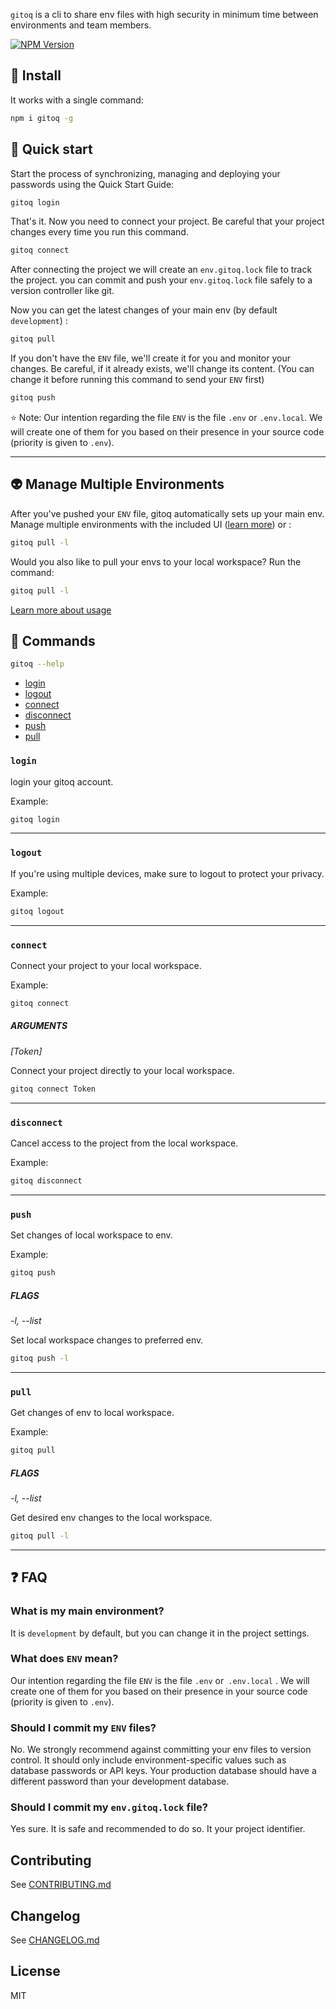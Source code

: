 `gitoq` is a cli to share env files with high security in minimum time between environments and team members.

[![NPM Version](https://img.shields.io/npm/v/gitoq.svg?style=flat-square)](https://npmjs.org/package/gitoq)

## 🌱 Install

It works with a single command:

```sh
npm i gitoq -g
```

## 🚀 Quick start

Start the process of synchronizing, managing and deploying your passwords using the Quick Start Guide:

```sh
gitoq login
```

That's it. Now you need to connect your project. Be careful that your project changes every time you run this command.

```sh
gitoq connect
```

After connecting the project we will create an `env.gitoq.lock` file to track the project. you can
commit and push your `env.gitoq.lock` file safely to a version controller like git.

Now you can get the latest changes of your main env (by default `development`) :

```bash
gitoq pull
```

If you don't have the `ENV` file, we'll create it for you and monitor your changes. Be careful, if it already exists, we'll change its content. (You can change it before running this command to send your `ENV` first)

```sh
gitoq push
```

⭐ Note: Our intention regarding the file `ENV` is the file `.env` or `.env.local`. We will create one of them for you based on their presence in your source code (priority is given to `.env`).

---

## 👽 Manage Multiple Environments

After you've pushed your `ENV` file, gitoq automatically sets up your main env. Manage multiple environments with the included UI ([learn more](https://www.gitoq.com)) or :

```sh
gitoq pull -l
```

Would you also like to pull your envs to your local workspace? Run the command:

```sh
gitoq pull -l
```

<a href="https://www.gitoq.com/docs">Learn more about usage</a>

## 📖 Commands

```sh
gitoq --help
```

- [login](#login)
- [logout](#logout)
- [connect](#connect)
- [disconnect](#disconnect)
- [push](#push)
- [pull](#pull)

### `login`

login your gitoq account.

Example:

```sh
gitoq login
```

---

### `logout`

If you're using multiple devices, make sure to logout to protect your privacy.

Example:

```sh
gitoq logout
```

---

### `connect`

Connect your project to your local workspace.

Example:

```sh
gitoq connect
```

##### ARGUMENTS

_[Token]_

Connect your project directly to your local workspace.

```sh
gitoq connect Token
```

---

### `disconnect`

Cancel access to the project from the local workspace.

Example:

```sh
gitoq disconnect
```

---

### `push`

Set changes of local workspace to env.

Example:

```sh
gitoq push
```

##### FLAGS

_-l, --list_

Set local workspace changes to preferred env.

```sh
gitoq push -l
```

---

### `pull`

Get changes of env to local workspace.

Example:

```sh
gitoq pull
```

##### FLAGS

_-l, --list_

Get desired env changes to the local workspace.

```sh
gitoq pull -l
```

---

## ❓ FAQ

### What is my main environment?

It is `development` by default, but you can change it in the project settings.

### What does `ENV` mean?

Our intention regarding the file `ENV` is the file `.env` or` .env.local` . We will create one of them for you based on their presence in your source code (priority is given to `.env`).

### Should I commit my `ENV` files?

No. We strongly recommend against committing your env files to version control. It should only include environment-specific values such as database passwords or API keys. Your production database should have a different password than your development database.

### Should I commit my `env.gitoq.lock` file?

Yes sure. It is safe and recommended to do so. It your project identifier.

## Contributing

See [CONTRIBUTING.md](CONTRIBUTING.md)

## Changelog

See [CHANGELOG.md](CHANGELOG.md)

## License

MIT
